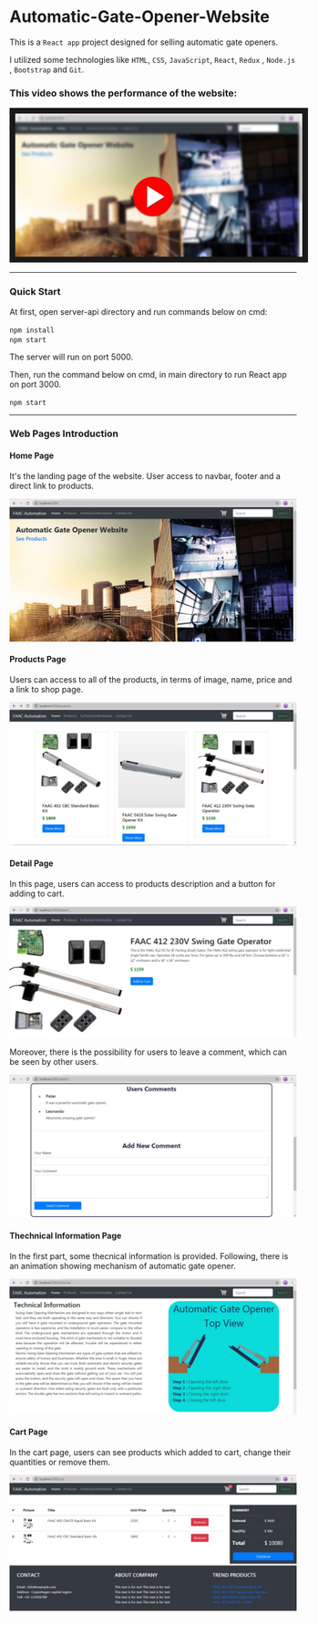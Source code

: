 # Automatic-Gate-Opener-Website

This is a `React app` project designed for selling automatic gate openers.

I utilized some technologies like `HTML`, `CSS`, `JavaScript`, `React`, `Redux` , `Node.js` , `Bootstrap` and `Git`.

### This video shows the performance of the website:

<a href="http://www.youtube.com/watch?feature=player_embedded&v=zodK5e6PW3s"
target="_blank"><img src="public/pictures/preview.jpg"
alt="Play Video" border="10" /></a>

<hr />

### Quick Start

At first, open server-api directory and run commands below on cmd:

`npm install`
<br />
`npm start`

The server will run on port 5000.

Then, run the command below on cmd, in main directory to run React app on port 3000.

`npm start`

<hr />

### Web Pages Introduction

#### Home Page

It's the landing page of the website. User access to navbar, footer and a direct link to products.

<img src="public/pictures/1.JPG" />

#### Products Page

Users can access to all of the products, in terms of image, name, price and a link to shop page.

<img src="public/pictures/2.JPG" />

#### Detail Page

In this page, users can access to products description and a button for adding to cart.

<img src="public/pictures/3.JPG" />

Moreover, there is the possibility for users to leave a comment, which can be seen by other users.

<img src="public/pictures/4.JPG" />

#### Thechnical Information Page

In the first part, some thecnical information is provided. Following, there is an animation showing mechanism of automatic gate opener.

<img src="public/pictures/6.JPG" />

#### Cart Page

In the cart page, users can see products which added to cart, change their quantities or remove them.

<img src="public/pictures/7.JPG" />








